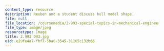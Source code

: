 ```yaml
---
content_type: resource
description: Reuben and a student discuss hull model shape.
file: null
file_location: /coursemedia/2-993-special-topics-in-mechanical-engineering-the-art-and-science-of-boat-design-january-iap-2007/e29fe4a7fbf75ba0354531185c132b66_2993043.jpg
file_type: image/jpeg
resourcetype: Image
title: 2.993 043.jpg
uid: e29fe4a7-fbf7-5ba0-3545-31185c132b66
---
```

